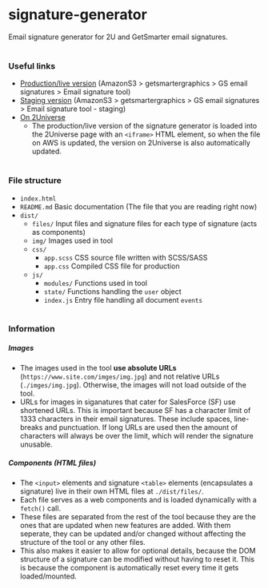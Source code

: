 # signature-generator

Email signature generator for 2U and GetSmarter email signatures.<br><br>

### Useful links

 - [Production/live version](https://getsmartergraphics.s3.us-west-2.amazonaws.com/GS+email+signatures/Email+signature+tool/index.html) (AmazonS3 > getsmartergraphics > GS email signatures > Email signature tool)
 - [Staging version](https://getsmartergraphics.s3.us-west-2.amazonaws.com/GS+email+signatures/Email+signature+tool+-+staging/index.html?updated=true) (AmazonS3 > getsmartergraphics > GS email signatures > Email signature tool - staging)
 - [On 2Universe](https://2universe.2u.com/employee_resources/2ubrandportal~2/employee_assets/emailsignaturegenerator)
     - The production/live version of the signature generator is loaded into the 2Universe page with an `<iframe>` HTML element, so when the file on AWS is updated, the version on 2Universe is also automatically updated.<br><br>

### File structure

- `index.html`
- `README.md` Basic documentation (The file that you are reading right now)
- `dist/`
    - `files/` Input files and signature files for each type of signature (acts as components)
    - `img/` Images used in tool
    - `css/`
        - `app.scss` CSS source file written with SCSS/SASS
        - `app.css` Compiled CSS file for production
    - `js/`
        - `modules/` Functions used in tool
        - `state/` Functions handling the `user` object
        - `index.js` Entry file handling all document `events`<br><br>

### Information

##### Images

- The images used in the tool **use absolute URLs** (`https://www.site.com/imges/img.jpg`) and not relative URLs (`./imges/img.jpg`). Otherwise, the images will not load outside of the tool. 
- URLs for images in siganatures that cater for SalesForce (SF) use shortened URLs. This is important because SF has a character limit of 1333 characters in their email signatures. These include spaces, line-breaks and punctuation. If long URLs are used then the amount of characters will always be over the limit, which will render the signature unusable.


##### Components (HTML files)
- The `<input>` elements and signature `<table>` elements (encapsulates a signature) live in their own HTML files at `./dist/files/`.
- Each file serves as a web components and is loaded dynamically with a `fetch()` call.
- These files are separated from the rest of the tool because they are the ones that are updated when new features are added. With them seperate, they can be updated and/or changed without affecting the structure of the tool or any other files. 
- This also makes it easier to allow for optional details, because the DOM structure of a signature can be modified without having to reset it. This is because the component is automatically reset every time it gets loaded/mounted.<br><br>

